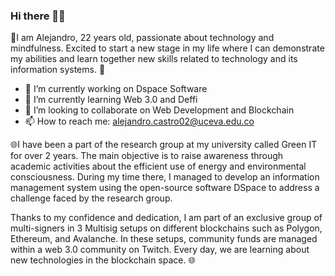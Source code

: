### Hi there 👋🌐

🔹I am Alejandro, 22 years old, passionate about technology and mindfulness. Excited to start a new stage in my life where I can demonstrate my abilities and learn together new skills related to technology and its information systems. 🔹

- 🔭 I’m currently working on Dspace Software
- 🌱 I’m currently learning Web 3.0 and Deffi
- 👯 I’m looking to collaborate on Web Development and Blockchain
- 📫 How to reach me: alejandro.castro02@uceva.edu.co

🌐I have been a part of the research group at my university called Green IT for over 2 years. The main objective is to raise awareness through academic activities about the efficient use of energy and environmental consciousness. During my time there, I managed to develop an information management system using the open-source software DSpace to address a challenge faced by the research group.

Thanks to my confidence and dedication, I am part of an exclusive group of multi-signers in 3 Multisig setups on different blockchains such as Polygon, Ethereum, and Avalanche. In these setups, community funds are managed within a web 3.0 community on Twitch. Every day, we are learning about new technologies in the blockchain space. 🌐
